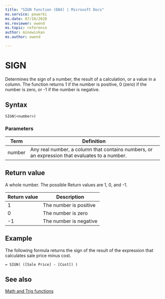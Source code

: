 ```yaml
---
title: "SIGN function (DAX) | Microsoft Docs"
ms.service: powerbi 
ms.date: 07/10/2020
ms.reviewer: owend
ms.topic: reference
author: minewiskan
ms.author: owend

---
```

# SIGN

Determines the sign of a number, the result of a calculation, or a value in a column. The function returns 1 if the number is positive, 0 (zero) if the number is zero, or -1 if the number is negative.  
  
## Syntax  
  
```dax
SIGN(<number>)  
```
  
### Parameters  
  
|Term|Definition|  
|--------|--------------|  
|number|Any real number, a column that contains numbers, or an expression that evaluates to a number.|  
  
## Return value

A whole number. The possible Return values are 1, 0, and -1.  
  
|Return value|Description|  
|----------------|---------------|  
|1|The number is positive|  
|0|The number is zero|  
|-1|The number is negative|  
  
## Example

The following formula returns the sign of the result of the expression that calculates sale price minus cost.  
  
```dax
= SIGN( ([Sale Price] - [Cost]) )  
```
  
## See also

[Math and Trig functions](math-and-trig-functions-dax.md)  
